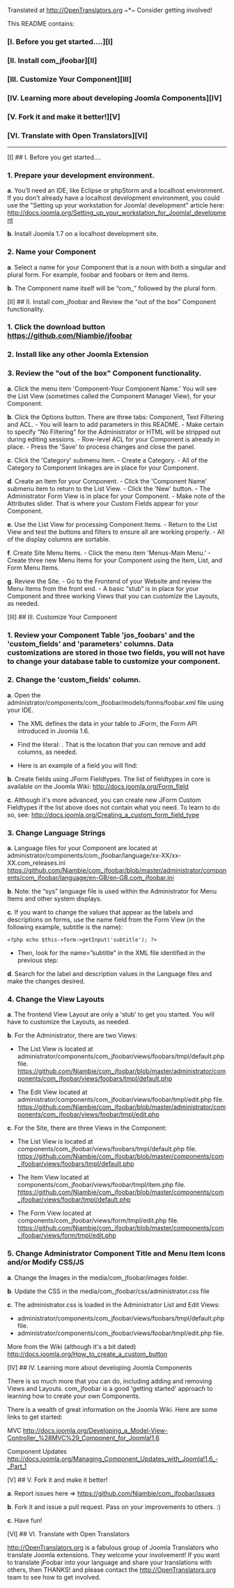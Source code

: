 Translated at http://OpenTranslators.org ~*~ Consider getting involved!


This README contains:

### [I. Before you get started....][I]

### [II. Install com_jfoobar][II]

### [III. Customize Your Component][III]

### [IV. Learning more about developing Joomla Components][IV]

### [V. Fork it and make it better!][V]

### [VI. Translate with Open Translators][VI]

***

[I] ## I. Before you get started....

### 1.  Prepare your development environment.

**a**. You’ll need an IDE, like Eclipse or phpStorm and a localhost environment. If you don't already have a localhost development environment, you could use the "Setting up your workstation for Joomla! development" article here: http://docs.joomla.org/Setting_up_your_workstation_for_Joomla!_development

**b**. Install Joomla 1.7 on a localhost development site.

### 2. Name your Component

**a**. Select a name for your Component that is a noun with both a singular and plural form. For example, foobar and foobars or item and items.

**b**. The Component name itself will be “com_” followed by the plural form.


[II] ## II. Install com_jfoobar and Review the "out of the box" Component functionality.

### 1. Click the download button https://github.com/Niambie/jfoobar

### 2. Install like any other Joomla Extension

### 3. Review the "out of the box" Component functionality.

**a**. Click the menu item 'Component-Your Component Name.' You will see the List View (sometimes called the Component Manager View), for your Component.

**b**. Click the Options button. There are three tabs: Component, Text Filtering and ACL.
    - You will learn to add parameters in this README.
    - Make certain to specify “No Filtering” for the Administrator or HTML will be stripped out during editing sessions.
    - Row-level ACL for your Component is already in place.
    - Press the 'Save' to process changes and close the panel.

**c**. Click the 'Category' submenu item.
    - Create a Category.
    - All of the Category to Component linkages are in place for your Component.

**d**. Create an Item for your Component.
    - Click the 'Component Name' submenu item to return to the List View.
    - Click the 'New' button.
    - The Administrator Form View is in place for your Component.
    - Make note of the Attributes slider. That is where your Custom Fields appear for your Component.

**e**. Use the List View for processing Component Items.
    - Return to the List View and test the buttons and filters to ensure all are working properly.
    - All of the display columns are sortable.

**f**. Create Site Menu Items.
    - Click the menu item 'Menus-Main Menu.'
    - Create three new Menu Items for your Component using the Item, List, and Form Menu Items.

**g**. Review the Site.
    - Go to the Frontend of your Website and review the Menu Items from the front end.
    - A basic “stub” is in place for your Component and three working Views that you can customize the Layouts, as needed.


[III] ## III. Customize Your Component

### 1. Review your Component Table 'jos_foobars' and the 'custom_fields' and 'parameters' columns. Data customizations are stored in those two fields, you will not have to change your database table to customize your component.

### 2. Change the 'custom_fields' column.

**a**. Open the administrator/components/com_jfoobar/models/forms/foobar.xml file using your IDE.

- The XML defines the data in your table to JForm, the Form API introduced in Joomla 1.6.
- Find the literal: <fields name="custom_fields">. That is the location that you can remove and add columns, as needed.
- Here is an example of a field you will find:

    <field
        name="link1"
        type="url"
        label="COM_FOOBARS_FIELD_LINK1_LABEL"
        description="COM_FOOBARS_FIELD_LINK1_DESC"
        class="inputbox"
        size="30"
    />

**b**. Create fields using JForm Fieldtypes. The list of fieldtypes in core is available on the Joomla Wiki: http://docs.joomla.org/Form_field

**c**. Although it's more advanced, you can create new JForm Custom Fieldtypes if the list above does not contain what you need. To learn to do so, see: http://docs.joomla.org/Creating_a_custom_form_field_type


### 3. Change Language Strings

**a**. Language files for your Component are located at administrator/components/com_jfoobar/language/xx-XX/xx-XX.com_releases.ini
https://github.com/Niambie/com_jfoobar/blob/master/administrator/components/com_jfoobar/language/en-GB/en-GB.com_jfoobar.ini

**b**. Note: the “sys” language file is used within the Administrator for Menu Items and other system displays.

**c**. If you want to change the values that appear as the labels and descriptions on forms, use the name field from the Form View (in the following example, subtitle is the name):

    <?php echo $this->form->getInput('subtitle'); ?>

- Then, look for the name=”subtitle” in the XML file identified in the previous step:

    <field
        name="subtitle"
        type="text"
        label="COM_FOOBARS_FIELD_SUBTITLE_LABEL"
        description="COM_FOOBARS_FIELD_SUBTITLE_DESC"
        class="inputbox"
        size="30"
    />

**d**. Search for the label and description values in the Language files and make the changes desired.


### 4. Change the View Layouts

**a**. The frontend View Layout are only a 'stub' to get you started. You will have to customize the Layouts, as needed.

**b**. For the Administrator, there are two Views:

- The List View is located at administrator/components/com_jfoobar/views/foobars/tmpl/default.php file.
https://github.com/Niambie/com_jfoobar/blob/master/administrator/components/com_jfoobar/views/foobars/tmpl/default.php

- The Edit View located at administrator/components/com_jfoobar/views/foobar/tmpl/edit.php file.
https://github.com/Niambie/com_jfoobar/blob/master/administrator/components/com_jfoobar/views/foobar/tmpl/edit.php

**c**. For the Site, there are three Views in the Component:

-  The List View is located at components/com_jfoobar/views/foobars/tmpl/default.php file.
https://github.com/Niambie/com_jfoobar/blob/master/components/com_jfoobar/views/foobars/tmpl/default.php

- The Item View located at components/com_jfoobar/views/foobar/tmpl/item.php file.
https://github.com/Niambie/com_jfoobar/blob/master/components/com_jfoobar/views/foobar/tmpl/default.php

- The Form View located at components/com_jfoobar/views/form/tmpl/edit.php file.
https://github.com/Niambie/com_jfoobar/blob/master/components/com_jfoobar/views/form/tmpl/edit.php


### 5. Change Administrator Component Title and Menu Item Icons and/or Modify CSS/JS

**a**. Change the Images in the media/com_jfoobar/images folder.

**b**. Update the CSS in the media/com_jfoobar/css/administrator.css file

**c**. The administrator.css is loaded in the Administrator List and Edit Views:
- administrator/components/com_jfoobar/views/foobars/tmpl/default.php file.
- administrator/components/com_jfoobar/views/foobar/tmpl/edit.php file.

More from the Wiki (although it's a bit dated) http://docs.joomla.org/How_to_create_a_custom_button


[IV] ## IV. Learning more about developing Joomla Components

There is so much more that you can do, including adding and removing Views and Layouts. com_jfoobar is a good 'getting started' approach to learning how to create your own Components.

There is a wealth of great information on the Joomla Wiki. Here are some links to get started:

MVC http://docs.joomla.org/Developing_a_Model-View-Controller_%28MVC%29_Component_for_Joomla!1.6

Component Updates http://docs.joomla.org/Managing_Component_Updates_with_Joomla!1.6_-_Part_1



[V] ## V. Fork it and make it better!

**a**. Report issues here => https://github.com/Niambie/com_jfoobar/issues

**b**. Fork it and issue a pull request. Pass on your improvements to others. :)

**c**. Have fun!


[VI] ## VI. Translate with Open Translators

http://OpenTranslators.org is a fabulous group of Joomla Translators who translate Joomla extensions. They welcome your involvement!
If you want to translate jFoobar into your language and share your translations with others, then THANKS! and please contact the http://OpenTranslators.org team to see how to get involved.